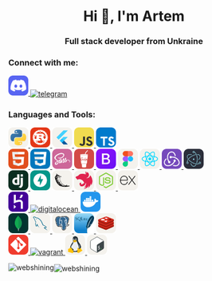 <h1 align="center">Hi 👋, I'm Artem</h1>
<h3 align="center">Full stack developer from Unkraine</h3>

<h3 align="left">Connect with me:</h3>
<p align="left">
<a href="https://discordapp.com/users/674204024756633610" target="_blank" rel="noreferrer"> <img src="https://raw.githubusercontent.com/tandpfun/skill-icons/59059d9d1a2c092696dc66e00931cc1181a4ce1f/icons/Discord.svg" alt="discord" width="40" height="40"/> </a> 
<a href="https://t.me/webshining" target="blank"><img align="center" src="https://upload.wikimedia.org/wikipedia/commons/thumb/8/82/Telegram_logo.svg/2048px-Telegram_logo.svg.png" alt="telegram" height="30" width="40" /></a>

<h3 align="left">Languages and Tools:</h3>
<p align="left"> 
<a href="https://www.python.org" target="_blank" rel="noreferrer"> <img src="https://raw.githubusercontent.com/tandpfun/skill-icons/59059d9d1a2c092696dc66e00931cc1181a4ce1f/icons/Python-Light.svg" alt="python" width="40" height="40"/> </a> 
<a href="https://www.rust-lang.org/" target="_blank" rel="noreferrer"> <img src="https://raw.githubusercontent.com/tandpfun/skill-icons/59059d9d1a2c092696dc66e00931cc1181a4ce1f/icons/Rust.svg" alt="rust" width="40" height="40"/> </a> 
<a href="https://flutter.dev" target="_blank" rel="noreferrer"> <img src="https://raw.githubusercontent.com/tandpfun/skill-icons/59059d9d1a2c092696dc66e00931cc1181a4ce1f/icons/Flutter-Light.svg" alt="flutter" width="40" height="40"/> </a> 
<a href="https://developer.mozilla.org/en-US/docs/Web/JavaScript" target="_blank" rel="noreferrer"> <img src="https://raw.githubusercontent.com/tandpfun/skill-icons/59059d9d1a2c092696dc66e00931cc1181a4ce1f/icons/JavaScript.svg" alt="javascript" width="40" height="40"/> </a>
<a href="https://www.typescriptlang.org/" target="_blank" rel="noreferrer"> <img src="https://raw.githubusercontent.com/tandpfun/skill-icons/59059d9d1a2c092696dc66e00931cc1181a4ce1f/icons/TypeScript.svg" alt="typescript" width="40" height="40"/> </a>
<br/>
<a href="https://www.w3.org/html/" target="_blank" rel="noreferrer"> <img src="https://raw.githubusercontent.com/tandpfun/skill-icons/59059d9d1a2c092696dc66e00931cc1181a4ce1f/icons/HTML.svg" alt="html5" width="40" height="40"/> </a> 
<a href="https://www.w3schools.com/css/" target="_blank" rel="noreferrer"> <img src="https://raw.githubusercontent.com/tandpfun/skill-icons/59059d9d1a2c092696dc66e00931cc1181a4ce1f/icons/CSS.svg" alt="css3" width="40" height="40"/> </a> 
<a href="https://sass-lang.com" target="_blank" rel="noreferrer"> <img src="https://raw.githubusercontent.com/tandpfun/skill-icons/59059d9d1a2c092696dc66e00931cc1181a4ce1f/icons/Sass.svg" alt="sass" width="40" height="40"/> </a> 
<a href="https://gulpjs.com" target="_blank" rel="noreferrer"> <img src="https://raw.githubusercontent.com/tandpfun/skill-icons/59059d9d1a2c092696dc66e00931cc1181a4ce1f/icons/Gulp.svg" alt="gulp" width="40" height="40"/> </a> 
<a href="https://getbootstrap.com" target="_blank" rel="noreferrer"> <img src="https://raw.githubusercontent.com/tandpfun/skill-icons/59059d9d1a2c092696dc66e00931cc1181a4ce1f/icons/Bootstrap.svg" alt="bootstrap" width="40" height="40"/> </a> 
<a href="https://www.figma.com/" target="_blank" rel="noreferrer"> <img src="https://raw.githubusercontent.com/tandpfun/skill-icons/59059d9d1a2c092696dc66e00931cc1181a4ce1f/icons/Figma-Light.svg" alt="figma" width="40" height="40"/> </a> 
<a href="https://reactjs.org/" target="_blank" rel="noreferrer"> <img src="https://raw.githubusercontent.com/tandpfun/skill-icons/59059d9d1a2c092696dc66e00931cc1181a4ce1f/icons/React-Light.svg" alt="react" width="40" height="40"/> </a> 
<a href="https://redux.js.org" target="_blank" rel="noreferrer"> <img src="https://raw.githubusercontent.com/tandpfun/skill-icons/59059d9d1a2c092696dc66e00931cc1181a4ce1f/icons/Redux.svg" alt="redux" width="40" height="40"/> </a>
<a href="https://www.electronjs.org" target="_blank" rel="noreferrer"> <img src="https://raw.githubusercontent.com/tandpfun/skill-icons/59059d9d1a2c092696dc66e00931cc1181a4ce1f/icons/Electron.svg" alt="electron" width="40" height="40"/> </a>
<br/>
<a href="https://www.djangoproject.com/" target="_blank" rel="noreferrer"> <img src="https://raw.githubusercontent.com/tandpfun/skill-icons/59059d9d1a2c092696dc66e00931cc1181a4ce1f/icons/Django.svg" alt="django" width="40" height="40"/> </a>
<a href="https://fastapi.tiangolo.com/">
<img src="https://raw.githubusercontent.com/tandpfun/skill-icons/59059d9d1a2c092696dc66e00931cc1181a4ce1f/icons/FastAPI.svg" alt="fastapi" width="40" height="40"/></a>
<a href="https://flask.palletsprojects.com/" target="_blank" rel="noreferrer"> <img src="https://raw.githubusercontent.com/tandpfun/skill-icons/59059d9d1a2c092696dc66e00931cc1181a4ce1f/icons/Flask-Light.svg" alt="flask" width="40" height="40"/> </a>
<a href="https://nestjs.com/" target="_blank" rel="noreferrer"> <img src="https://raw.githubusercontent.com/tandpfun/skill-icons/59059d9d1a2c092696dc66e00931cc1181a4ce1f/icons/NestJS-Light.svg" alt="nestjs" width="40" height="40"/> </a>
<a href="https://nodejs.org" target="_blank" rel="noreferrer"> <img src="https://raw.githubusercontent.com/tandpfun/skill-icons/59059d9d1a2c092696dc66e00931cc1181a4ce1f/icons/NodeJS-Light.svg" alt="nodejs" width="40" height="40"/> </a>
<a href="https://expressjs.com" target="_blank" rel="noreferrer"> <img src="https://raw.githubusercontent.com/tandpfun/skill-icons/59059d9d1a2c092696dc66e00931cc1181a4ce1f/icons/ExpressJS-Light.svg" alt="express" width="40" height="40"/> </a>
<br/>
<a href="https://heroku.com" target="_blank" rel="noreferrer"> <img src="https://raw.githubusercontent.com/tandpfun/skill-icons/59059d9d1a2c092696dc66e00931cc1181a4ce1f/icons/Heroku.svg" alt="heroku" width="40" height="40"/> </a>  
<a href="https://www.digitalocean.com/" target="_blank" rel="noreferrer"> <img src="https://cdn.icon-icons.com/icons2/2699/PNG/512/digitalocean_tile_logo_icon_170272.png" alt="digitalocean" width="40" height="40"/> </a>
<a href="https://www.docker.com/" target="_blank" rel="noreferrer"> <img src="https://raw.githubusercontent.com/tandpfun/skill-icons/59059d9d1a2c092696dc66e00931cc1181a4ce1f/icons/Docker.svg" alt="docker" width="40" height="40"/> </a>
<br/>
<a href="https://www.mongodb.com/" target="_blank" rel="noreferrer"> <img src="https://raw.githubusercontent.com/tandpfun/skill-icons/59059d9d1a2c092696dc66e00931cc1181a4ce1f/icons/MongoDB.svg" alt="mongodb" width="40" height="40"/> </a>
<a href="https://www.mysql.com/" target="_blank" rel="noreferrer"> <img src="https://raw.githubusercontent.com/tandpfun/skill-icons/59059d9d1a2c092696dc66e00931cc1181a4ce1f/icons/MySQL-Light.svg" alt="mysql" width="40" height="40"/> </a>
<a href="https://www.postgresql.org" target="_blank" rel="noreferrer"> <img src="https://raw.githubusercontent.com/tandpfun/skill-icons/59059d9d1a2c092696dc66e00931cc1181a4ce1f/icons/PostgreSQL-Light.svg" alt="postgresql" width="40" height="40"/> </a>
<a href="https://www.sqlite.org/" target="_blank" rel="noreferrer"> <img src="https://raw.githubusercontent.com/tandpfun/skill-icons/59059d9d1a2c092696dc66e00931cc1181a4ce1f/icons/SQLite.svg" alt="sqlite" width="40" height="40"/> </a>
<a href="https://redis.io" target="_blank" rel="noreferrer"> <img src="https://raw.githubusercontent.com/tandpfun/skill-icons/59059d9d1a2c092696dc66e00931cc1181a4ce1f/icons/Redis-Light.svg" alt="redis" width="40" height="40"/> </a>
<br/>
<a href="https://git-scm.com/" target="_blank" rel="noreferrer"> <img src="https://raw.githubusercontent.com/tandpfun/skill-icons/59059d9d1a2c092696dc66e00931cc1181a4ce1f/icons/Git.svg" alt="git" width="40" height="40"/> </a>
<a href="https://www.vagrantup.com/" target="_blank" rel="noreferrer"> <img src="https://www.vectorlogo.zone/logos/vagrantup/vagrantup-icon.svg" alt="vagrant" width="40" height="40"/> </a>
<a href="https://www.linux.org/" target="_blank" rel="noreferrer"> <img src="https://raw.githubusercontent.com/tandpfun/skill-icons/59059d9d1a2c092696dc66e00931cc1181a4ce1f/icons/Linux-Light.svg" alt="linux" width="40" height="40"/> </a>
<a href="https://www.gnu.org/software/bash/" target="_blank" rel="noreferrer"> <img src="https://raw.githubusercontent.com/tandpfun/skill-icons/59059d9d1a2c092696dc66e00931cc1181a4ce1f/icons/Bash-Light.svg" alt="bash" width="40" height="40"/> </a>  
</p>

<p><img align="left" src="https://github-readme-stats.vercel.app/api/top-langs?username=webshining&show_icons=true&locale=en&layout=compact" alt="webshining" /></p>

<p><img align="center" src="https://github-readme-streak-stats.herokuapp.com/?user=webshining&" alt="webshining" /></p>
